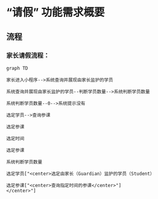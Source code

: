 # “请假” 功能需求概要

## 流程

### 家长请假流程：

```mermaid
graph TD

家长进入小程序-->系统查询并展现由家长监护的学员

系统查询并展现由家长监护的学员--判断学员数量-->系统判断学员数量

系统判断学员数量--0-->系统提示没有

选定学员-->查询参课

选定参课

选定时间

选定参课

系统判断学员数量

选定学员["<center>选定由家长（Guardian）监护的学员（Student）

选定参课["<center>查询指定时间的参课</center>"]
</center>"]

```
<!--stackedit_data:
eyJoaXN0b3J5IjpbMTQ4NjUyNDA5MywxOTY5NTc4NDYxLC0yMT
A5NDczNjMyLDY1Mzg3NjYxLDIzNjg0MzQzLDIxMDM5MjMzMjIs
ODMyNTU4NDk0LC0xMzAwMjA5OTU0LDczMDk5ODExNl19
-->